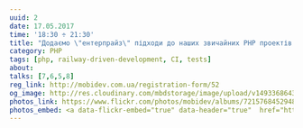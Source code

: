 ```yaml
---
uuid: 2
date: 17.05.2017
time: '18:30 ÷ 21:30'
title: "Додаємо \"ентерпрайз\" підходи до наших звичайних PHP проектів!"
category: PHP
tags: [php, railway-driven-development, CI, tests]
about:
talks: [7,6,5,8]
reg_link: http://mobidev.com.ua/registration-form/52
og_image: http://res.cloudinary.com/mbdstorage/image/upload/v1493368643/18119094_652587551578099_8433643587573790996_n_t2bwrv.png
photos_link: https://www.flickr.com/photos/mobidev/albums/72157684529483855
photos_embed: <a data-flickr-embed="true" data-header="true"  href="https://www.flickr.com/photos/mobidev/albums/72157684529483855" title="MobiDev PHP Meetup 17.05.2017"><img src="https://c1.staticflickr.com/5/4202/34897528231_f201690694_z.jpg" width="640" height="427" alt="MobiDev PHP Meetup 17.05.2017"></a><script async src="//embedr.flickr.com/assets/client-code.js" charset="utf-8"></script>
---
```

